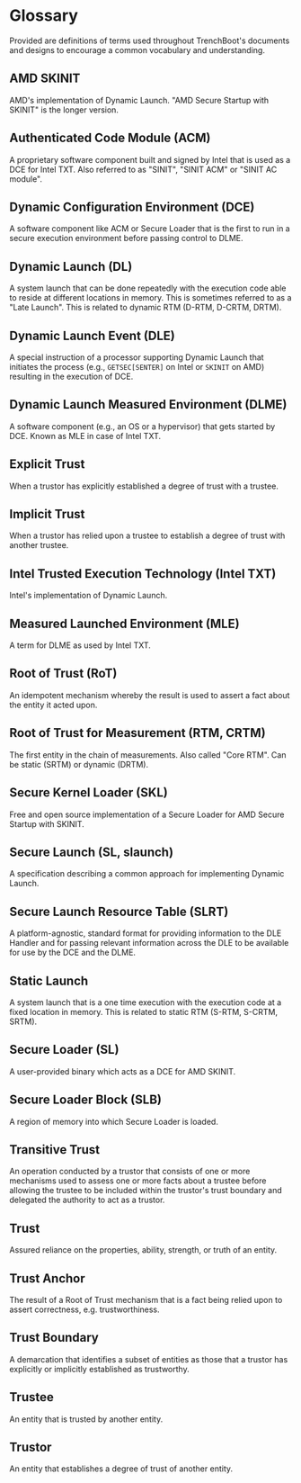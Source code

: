 # Glossary

Provided are definitions of terms used throughout TrenchBoot's documents and
designs to encourage a common vocabulary and understanding.

## AMD SKINIT
AMD's implementation of Dynamic Launch. "AMD Secure Startup with SKINIT" is the
longer version.

## Authenticated Code Module (ACM)
A proprietary software component built and signed by Intel that is used as a DCE
for Intel TXT. Also referred to as "SINIT", "SINIT ACM" or "SINIT AC module".

## Dynamic Configuration Environment (DCE)
A software component like ACM or Secure Loader that is the first to run in a
secure execution environment before passing control to DLME.

## Dynamic Launch (DL)
A system launch that can be done repeatedly with the execution code able to
reside at different locations in memory. This is sometimes referred to as a
"Late Launch". This is related to dynamic RTM (D-RTM, D-CRTM, DRTM).

## Dynamic Launch Event (DLE)
A special instruction of a processor supporting Dynamic Launch that initiates
the process (e.g., `GETSEC[SENTER]` on Intel or `SKINIT` on AMD) resulting in
the execution of DCE.

## Dynamic Launch Measured Environment (DLME)
A software component (e.g., an OS or a hypervisor) that gets started by DCE.
Known as MLE in case of Intel TXT.

## Explicit Trust

When a trustor has explicitly established a degree of trust with a trustee.

## Implicit Trust

When a trustor has relied upon a trustee to establish a degree of trust with
another trustee.

## Intel Trusted Execution Technology (Intel TXT)
Intel's implementation of Dynamic Launch.

## Measured Launched Environment (MLE)
A term for DLME as used by Intel TXT.

## Root of Trust (RoT)
An idempotent mechanism whereby the result is used to assert a fact about the
entity it acted upon.

## Root of Trust for Measurement (RTM, CRTM)
The first entity in the chain of measurements. Also called "Core RTM". Can be
static (SRTM) or dynamic (DRTM).

## Secure Kernel Loader (SKL)
Free and open source implementation of a Secure Loader for AMD Secure Startup
with SKINIT.

## Secure Launch (SL, slaunch)
A specification describing a common approach for implementing Dynamic Launch.

## Secure Launch Resource Table (SLRT)
A platform-agnostic, standard format for providing information to the DLE
Handler and for passing relevant information across the DLE to be available for
use by the DCE and the DLME.

## Static Launch

A system launch that is a one time execution with the execution code at a fixed
location in memory. This is related to static RTM (S-RTM, S-CRTM, SRTM).

## Secure Loader (SL)
A user-provided binary which acts as a DCE for AMD SKINIT.

## Secure Loader Block (SLB)
A region of memory into which Secure Loader is loaded.

## Transitive Trust

An operation conducted by a trustor that consists of one or more mechanisms
used to assess one or more facts about a trustee before allowing the trustee to
be included within the trustor's trust boundary and delegated the authority to
act as a trustor.

## Trust

Assured reliance on the properties, ability, strength, or truth of an entity.

## Trust Anchor

The result of a Root of Trust mechanism that is a fact being relied upon to assert
correctness, e.g. trustworthiness.

## Trust Boundary

A demarcation that identifies a subset of entities as those that a trustor has
explicitly or implicitly established as trustworthy.

## Trustee

An entity that is trusted by another entity.

## Trustor

An entity that establishes a degree of trust of another entity.

